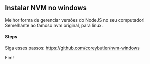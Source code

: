 ## Instalar NVM no windows

Melhor forma de gerenciar versões do NodeJS no seu computador!
Semelhante ao famoso nvm original, para linux.

#### Steps

Siga esses passos:
https://github.com/coreybutler/nvm-windows


Fim!
